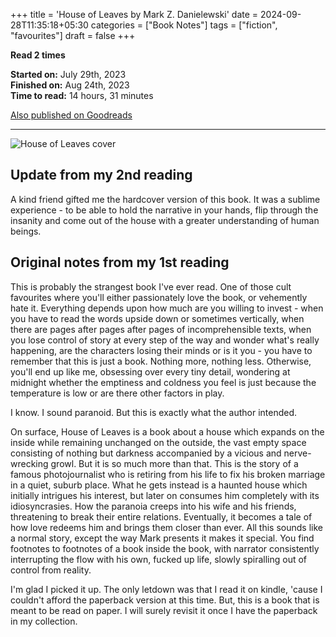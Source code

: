 +++
title = 'House of Leaves by Mark Z. Danielewski'
date = 2024-09-28T11:35:18+05:30
categories = ["Book Notes"]
tags = ["fiction", "favourites"]
draft = false
+++

**Read 2 times**

**Started on:** July 29th, 2023  
**Finished on:** Aug 24th, 2023  
**Time to read:** 14 hours, 31 minutes

[Also published on Goodreads](https://www.goodreads.com/review/show/1736892374)

------------------------------------

![House of Leaves cover](/images/house-of-leaves.webp "House of Leaves cover")

## Update from my 2nd reading

A kind friend gifted me the hardcover version of this book. It was a sublime experience - to be able to hold the narrative in your hands, flip through the insanity and come out of the house with a greater understanding of human beings.

## Original notes from my 1st reading

This is probably the strangest book I've ever read. One of those cult favourites where you'll either passionately love the book, or vehemently hate it. Everything depends upon how much are you willing to invest - when you have to read the words upside down or sometimes vertically, when there are pages after pages after pages of incomprehensible texts, when you lose control of story at every step of the way and wonder what's really happening, are the characters losing their minds or is it you - you have to remember that this is just a book. Nothing more, nothing less. Otherwise, you'll end up like me, obsessing over every tiny detail, wondering at midnight whether the emptiness and coldness you feel is just because the temperature is low or are there other factors in play. 

I know. I sound paranoid. But this is exactly what the author intended.

On surface, House of Leaves is a book about a house which expands on the inside while remaining unchanged on the outside, the vast empty space consisting of nothing but darkness accompanied by a vicious and nerve-wrecking growl. But it is so much more than that. This is the story of a famous photojournalist who is retiring from his life to fix his broken marriage in a quiet, suburb place. What he gets instead is a haunted house which initially intrigues his interest, but later on consumes him completely with its idiosyncrasies. How the paranoia creeps into his wife and his friends, threatening to break their entire relations. Eventually, it becomes a tale of how love redeems him and brings them closer than ever. All this sounds like a normal story, except the way Mark presents it makes it special. You find footnotes to footnotes of a book inside the book, with narrator consistently interrupting the flow with his own, fucked up life, slowly spiralling out of control from reality.

I'm glad I picked it up. The only letdown was that I read it on kindle, 'cause I couldn't afford the paperback version at this time. But, this is a book that is meant to be read on paper. I will surely revisit it once I have the paperback in my collection.
